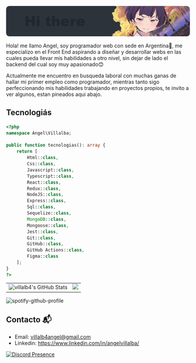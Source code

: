<img src="https://raw.githubusercontent.com/villalb4/villalb4/main/images/Hi.png">

Hola! me llamo Angel, soy programador web con sede en Argentina🌴, me especializo en el Front End aspirando a diseñar y desarrollar webs en las cuales pueda llevar mis habilidades a otro nivel, sin dejar de lado el backend del cual soy muy apasionado😊

Actualmente me encuentro en busqueda laboral con muchas ganas de hallar mi primer empleo como programador, mientras tanto sigo perfeccionando mis habilidades trabajando en proyectos propios, te invito a ver algunos, estan pineados aqui abajo.

## Tecnologiás

```php
<?php
namespace Angel\Villalba;

public function tecnologias(): array {
    return [
        Html::class,
        Css::class,
        Javascript::class,
        Typescript::class,
        React::class,
        Redux::class,
        NodeJS::class,
        Express::class,
        Sql::class,
        Sequelize::class,
        MongoDB::class,
        Mongoose::class,
        Jest::class,
        Git::class,
        GitHub::class,
        GitHub Actions::class,
        Figma::class
    ];
}
?>
```

<table align="center">
  <tr>
    <td align="center" style="padding=0;width=50%;">
      <img src="https://github-readme-stats.vercel.app/api?username=villalb4&show_icons=true&title_color=4F8CC9&text_color=9f9f9f&bg_color=00000000&hide_border=true&icon_color=4F8CC9&count_private=true" style="padding=0;" alt="villalb4's GitHub Stats">
    </td>
    <td align="center" style="padding=0;width=50%;">
        <img src="https://github-readme-stats.vercel.app/api/top-langs/?username=villalb4&layout=compact&show_icons=true&title_color=4F8CC9&text_color=9f9f9f&bg_color=00000000&hide_border=true&icon_color=00000000&count_private=true">
    </td>
  </tr>
</table>

![spotify-github-profile](https://spotify-github-profile.vercel.app/api/view?uid=21626kqaxcagyifhs7cts77xa&cover_image=true&theme=novatorem&show_offline=false&background_color=121212&bar_color=53b14f&bar_color_cover=false)
    
## Contacto 📬
- Email: villalb4angel@gmail.com
- Linkedin: https://www.linkedin.com/in/angelvillalba/

[![Discord Presence](https://lanyard.cnrad.dev/api/1014273819302707330?idleMessage=Status:%20probably%20centering%20divs🎨)](https://discord.com/users/1014273819302707330)
